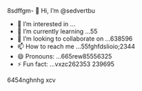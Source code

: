 8sdffgm- 👋 Hi, I’m @sedvertbu
- 👀 I’m interested in ...
- 🌱 I’m currently learning ...55
- 💞️ I’m looking to collaborate on ...638596
- 📫 How to reach me ...55fghfdslioio;2344
- 😄 Pronouns: ...665rew85556325
- ⚡ Fun fact: ...vxzc262353
239695
<!---dfdsf87
sedvertbu/sedvertbu is a ✨ special ✨ repository because its `README.md` (t25his file) acxxppears on your GitHub profile.
You can click the Preview link to take a look at your changes.5581
--->
6454nghnhg
xcv
